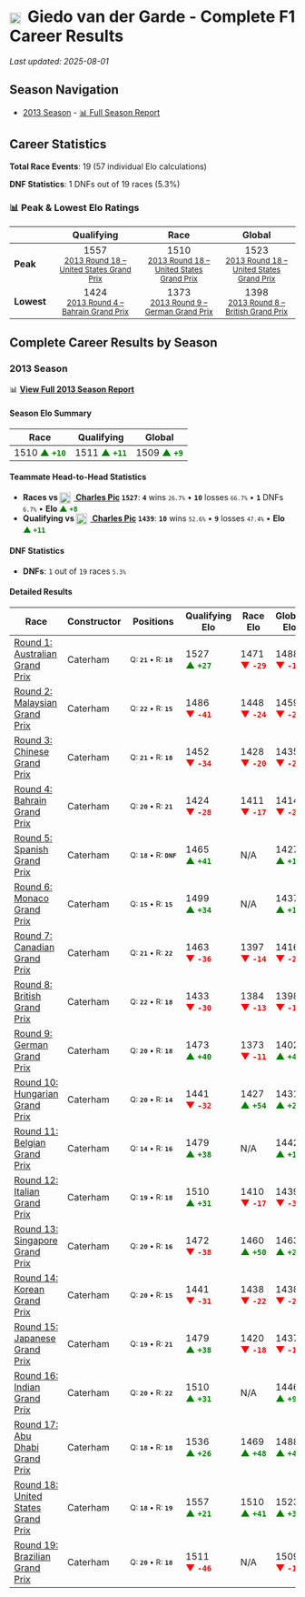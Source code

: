 # <img src="https://upload.wikimedia.org/wikipedia/commons/2/20/Flag_of_the_Netherlands.svg" alt="Netherlands" width="20" height="auto" style="vertical-align: middle; margin-right: 5px;" onerror="this.outerHTML='🇳🇱'; this.style.marginRight='5px';"/> Giedo van der Garde - Complete F1 Career Results

*Last updated: 2025-08-01*

## Season Navigation

- [2013 Season](#2013-season) - [📊 Full Season Report](../seasons/2013-season-report)

## Career Statistics

**Total Race Events**: 19 (57 individual Elo calculations)

**DNF Statistics**: 1 DNFs out of 19 races (5.3%)

### 📊 Peak & Lowest Elo Ratings

| &nbsp; | Qualifying | Race | Global |
|-------|------------|------|--------|
| **Peak** | <center> 1557 <br/><small> [2013 Round 18 – United States Grand Prix](../seasons/2013-season-report#round-18-united-states-grand-prix) </small></center> | <center> 1510 <br/><small> [2013 Round 18 – United States Grand Prix](../seasons/2013-season-report#round-18-united-states-grand-prix) </small></center> | <center> 1523  <br/><small> [2013 Round 18 – United States Grand Prix](../seasons/2013-season-report#round-18-united-states-grand-prix) </small></center> |
| **Lowest** | <center> 1424 <br/><small> [2013 Round 4 – Bahrain Grand Prix](../seasons/2013-season-report#round-4-bahrain-grand-prix) </small></center> | <center> 1373 <br/><small> [2013 Round 9 – German Grand Prix](../seasons/2013-season-report#round-9-german-grand-prix) </small></center> | <center> 1398 <br/><small> [2013 Round 8 – British Grand Prix](../seasons/2013-season-report#round-8-british-grand-prix) </small></center> |


## Complete Career Results by Season

### 2013 Season

📊 **[View Full 2013 Season Report](../seasons/2013-season-report)**

#### Season Elo Summary

| Race | Qualifying | Global |
|------|------------|--------|
| 1510 **<span style="color: green;">▲&nbsp;`+10`</span>** | 1511 **<span style="color: green;">▲&nbsp;`+11`</span>** | 1509 **<span style="color: green;">▲&nbsp;`+9`</span>** |

#### Teammate Head-to-Head Statistics

- **Races vs [<img src="https://upload.wikimedia.org/wikipedia/commons/c/c3/Flag_of_France.svg" alt="France" width="20" height="auto" style="vertical-align: middle; margin-right: 5px;" onerror="this.outerHTML='🇫🇷'; this.style.marginRight='5px';"/> Charles Pic](charles-pic) `1527`**: **`4`** wins <small>`26.7%`</small> • **`10`** losses <small>`66.7%`</small> • **`1`** DNFs <small>`6.7%`</small> • **Elo <span style="color: green;">▲&nbsp;`+8`</span>**
- **Qualifying vs [<img src="https://upload.wikimedia.org/wikipedia/commons/c/c3/Flag_of_France.svg" alt="France" width="20" height="auto" style="vertical-align: middle; margin-right: 5px;" onerror="this.outerHTML='🇫🇷'; this.style.marginRight='5px';"/> Charles Pic](charles-pic) `1439`**: **`10`** wins <small>`52.6%`</small> • **`9`** losses <small>`47.4%`</small> • **Elo <span style="color: green;">▲&nbsp;`+11`</span>**

#### DNF Statistics

- **DNFs**: `1` out of `19` races <small>`5.3%`</small>

#### Detailed Results

| Race | Constructor | Positions | Qualifying Elo | Race Elo | Global Elo | Teammate |
|------|-------------|-----------|----------------|----------|------------|----------|
| [Round 1: Australian Grand Prix](../seasons/2013-season-report#round-1-australian-grand-prix) | Caterham | <small>Q:&nbsp;**`21`**&nbsp;•&nbsp;R:&nbsp;**`18`**</small> | 1527 **<span style="color: green;">▲&nbsp;`+27`</span>** | 1471 **<span style="color: red;">▼&nbsp;`-29`</span>** | 1488 **<span style="color: red;">▼&nbsp;`-12`</span>** | [<img src="https://upload.wikimedia.org/wikipedia/commons/c/c3/Flag_of_France.svg" alt="France" width="20" height="auto" style="vertical-align: middle; margin-right: 5px;" onerror="this.outerHTML='🇫🇷'; this.style.marginRight='5px';"/> Charles Pic](charles-pic)<br/><small>Q:&nbsp;**`22`**&nbsp;•&nbsp;R:&nbsp;**`16`**</small> |
| [Round 2: Malaysian Grand Prix](../seasons/2013-season-report#round-2-malaysian-grand-prix) | Caterham | <small>Q:&nbsp;**`22`**&nbsp;•&nbsp;R:&nbsp;**`15`**</small> | 1486 **<span style="color: red;">▼&nbsp;`-41`</span>** | 1448 **<span style="color: red;">▼&nbsp;`-24`</span>** | 1459 **<span style="color: red;">▼&nbsp;`-29`</span>** | [<img src="https://upload.wikimedia.org/wikipedia/commons/c/c3/Flag_of_France.svg" alt="France" width="20" height="auto" style="vertical-align: middle; margin-right: 5px;" onerror="this.outerHTML='🇫🇷'; this.style.marginRight='5px';"/> Charles Pic](charles-pic)<br/><small>Q:&nbsp;**`20`**&nbsp;•&nbsp;R:&nbsp;**`14`**</small> |
| [Round 3: Chinese Grand Prix](../seasons/2013-season-report#round-3-chinese-grand-prix) | Caterham | <small>Q:&nbsp;**`21`**&nbsp;•&nbsp;R:&nbsp;**`18`**</small> | 1452 **<span style="color: red;">▼&nbsp;`-34`</span>** | 1428 **<span style="color: red;">▼&nbsp;`-20`</span>** | 1435 **<span style="color: red;">▼&nbsp;`-24`</span>** | [<img src="https://upload.wikimedia.org/wikipedia/commons/c/c3/Flag_of_France.svg" alt="France" width="20" height="auto" style="vertical-align: middle; margin-right: 5px;" onerror="this.outerHTML='🇫🇷'; this.style.marginRight='5px';"/> Charles Pic](charles-pic)<br/><small>Q:&nbsp;**`20`**&nbsp;•&nbsp;R:&nbsp;**`16`**</small> |
| [Round 4: Bahrain Grand Prix](../seasons/2013-season-report#round-4-bahrain-grand-prix) | Caterham | <small>Q:&nbsp;**`20`**&nbsp;•&nbsp;R:&nbsp;**`21`**</small> | 1424 **<span style="color: red;">▼&nbsp;`-28`</span>** | 1411 **<span style="color: red;">▼&nbsp;`-17`</span>** | 1414 **<span style="color: red;">▼&nbsp;`-20`</span>** | [<img src="https://upload.wikimedia.org/wikipedia/commons/c/c3/Flag_of_France.svg" alt="France" width="20" height="auto" style="vertical-align: middle; margin-right: 5px;" onerror="this.outerHTML='🇫🇷'; this.style.marginRight='5px';"/> Charles Pic](charles-pic)<br/><small>Q:&nbsp;**`18`**&nbsp;•&nbsp;R:&nbsp;**`17`**</small> |
| [Round 5: Spanish Grand Prix](../seasons/2013-season-report#round-5-spanish-grand-prix) | Caterham | <small>Q:&nbsp;**`18`**&nbsp;•&nbsp;R:&nbsp;**`DNF`**</small> | 1465 **<span style="color: green;">▲&nbsp;`+41`</span>** | N/A | 1427 **<span style="color: green;">▲&nbsp;`+12`</span>** | [<img src="https://upload.wikimedia.org/wikipedia/commons/c/c3/Flag_of_France.svg" alt="France" width="20" height="auto" style="vertical-align: middle; margin-right: 5px;" onerror="this.outerHTML='🇫🇷'; this.style.marginRight='5px';"/> Charles Pic](charles-pic)<br/><small>Q:&nbsp;**`22`**&nbsp;•&nbsp;R:&nbsp;**`17`**</small> |
| [Round 6: Monaco Grand Prix](../seasons/2013-season-report#round-6-monaco-grand-prix) | Caterham | <small>Q:&nbsp;**`15`**&nbsp;•&nbsp;R:&nbsp;**`15`**</small> | 1499 **<span style="color: green;">▲&nbsp;`+34`</span>** | N/A | 1437 **<span style="color: green;">▲&nbsp;`+10`</span>** | [<img src="https://upload.wikimedia.org/wikipedia/commons/c/c3/Flag_of_France.svg" alt="France" width="20" height="auto" style="vertical-align: middle; margin-right: 5px;" onerror="this.outerHTML='🇫🇷'; this.style.marginRight='5px';"/> Charles Pic](charles-pic)<br/><small>Q:&nbsp;**`18`**&nbsp;•&nbsp;R:&nbsp;**`DNF`**</small> |
| [Round 7: Canadian Grand Prix](../seasons/2013-season-report#round-7-canadian-grand-prix) | Caterham | <small>Q:&nbsp;**`21`**&nbsp;•&nbsp;R:&nbsp;**`22`**</small> | 1463 **<span style="color: red;">▼&nbsp;`-36`</span>** | 1397 **<span style="color: red;">▼&nbsp;`-14`</span>** | 1416 **<span style="color: red;">▼&nbsp;`-21`</span>** | [<img src="https://upload.wikimedia.org/wikipedia/commons/c/c3/Flag_of_France.svg" alt="France" width="20" height="auto" style="vertical-align: middle; margin-right: 5px;" onerror="this.outerHTML='🇫🇷'; this.style.marginRight='5px';"/> Charles Pic](charles-pic)<br/><small>Q:&nbsp;**`18`**&nbsp;•&nbsp;R:&nbsp;**`18`**</small> |
| [Round 8: British Grand Prix](../seasons/2013-season-report#round-8-british-grand-prix) | Caterham | <small>Q:&nbsp;**`22`**&nbsp;•&nbsp;R:&nbsp;**`18`**</small> | 1433 **<span style="color: red;">▼&nbsp;`-30`</span>** | 1384 **<span style="color: red;">▼&nbsp;`-13`</span>** | 1398 **<span style="color: red;">▼&nbsp;`-18`</span>** | [<img src="https://upload.wikimedia.org/wikipedia/commons/c/c3/Flag_of_France.svg" alt="France" width="20" height="auto" style="vertical-align: middle; margin-right: 5px;" onerror="this.outerHTML='🇫🇷'; this.style.marginRight='5px';"/> Charles Pic](charles-pic)<br/><small>Q:&nbsp;**`18`**&nbsp;•&nbsp;R:&nbsp;**`15`**</small> |
| [Round 9: German Grand Prix](../seasons/2013-season-report#round-9-german-grand-prix) | Caterham | <small>Q:&nbsp;**`20`**&nbsp;•&nbsp;R:&nbsp;**`18`**</small> | 1473 **<span style="color: green;">▲&nbsp;`+40`</span>** | 1373 **<span style="color: red;">▼&nbsp;`-11`</span>** | 1402 **<span style="color: green;">▲&nbsp;`+4`</span>** | [<img src="https://upload.wikimedia.org/wikipedia/commons/c/c3/Flag_of_France.svg" alt="France" width="20" height="auto" style="vertical-align: middle; margin-right: 5px;" onerror="this.outerHTML='🇫🇷'; this.style.marginRight='5px';"/> Charles Pic](charles-pic)<br/><small>Q:&nbsp;**`22`**&nbsp;•&nbsp;R:&nbsp;**`17`**</small> |
| [Round 10: Hungarian Grand Prix](../seasons/2013-season-report#round-10-hungarian-grand-prix) | Caterham | <small>Q:&nbsp;**`20`**&nbsp;•&nbsp;R:&nbsp;**`14`**</small> | 1441 **<span style="color: red;">▼&nbsp;`-32`</span>** | 1427 **<span style="color: green;">▲&nbsp;`+54`</span>** | 1431 **<span style="color: green;">▲&nbsp;`+28`</span>** | [<img src="https://upload.wikimedia.org/wikipedia/commons/c/c3/Flag_of_France.svg" alt="France" width="20" height="auto" style="vertical-align: middle; margin-right: 5px;" onerror="this.outerHTML='🇫🇷'; this.style.marginRight='5px';"/> Charles Pic](charles-pic)<br/><small>Q:&nbsp;**`19`**&nbsp;•&nbsp;R:&nbsp;**`15`**</small> |
| [Round 11: Belgian Grand Prix](../seasons/2013-season-report#round-11-belgian-grand-prix) | Caterham | <small>Q:&nbsp;**`14`**&nbsp;•&nbsp;R:&nbsp;**`16`**</small> | 1479 **<span style="color: green;">▲&nbsp;`+38`</span>** | N/A | 1442 **<span style="color: green;">▲&nbsp;`+11`</span>** | [<img src="https://upload.wikimedia.org/wikipedia/commons/c/c3/Flag_of_France.svg" alt="France" width="20" height="auto" style="vertical-align: middle; margin-right: 5px;" onerror="this.outerHTML='🇫🇷'; this.style.marginRight='5px';"/> Charles Pic](charles-pic)<br/><small>Q:&nbsp;**`22`**&nbsp;•&nbsp;R:&nbsp;**`DNF`**</small> |
| [Round 12: Italian Grand Prix](../seasons/2013-season-report#round-12-italian-grand-prix) | Caterham | <small>Q:&nbsp;**`19`**&nbsp;•&nbsp;R:&nbsp;**`18`**</small> | 1510 **<span style="color: green;">▲&nbsp;`+31`</span>** | 1410 **<span style="color: red;">▼&nbsp;`-17`</span>** | 1439 **<span style="color: red;">▼&nbsp;`-3`</span>** | [<img src="https://upload.wikimedia.org/wikipedia/commons/c/c3/Flag_of_France.svg" alt="France" width="20" height="auto" style="vertical-align: middle; margin-right: 5px;" onerror="this.outerHTML='🇫🇷'; this.style.marginRight='5px';"/> Charles Pic](charles-pic)<br/><small>Q:&nbsp;**`20`**&nbsp;•&nbsp;R:&nbsp;**`17`**</small> |
| [Round 13: Singapore Grand Prix](../seasons/2013-season-report#round-13-singapore-grand-prix) | Caterham | <small>Q:&nbsp;**`20`**&nbsp;•&nbsp;R:&nbsp;**`16`**</small> | 1472 **<span style="color: red;">▼&nbsp;`-38`</span>** | 1460 **<span style="color: green;">▲&nbsp;`+50`</span>** | 1463 **<span style="color: green;">▲&nbsp;`+24`</span>** | [<img src="https://upload.wikimedia.org/wikipedia/commons/c/c3/Flag_of_France.svg" alt="France" width="20" height="auto" style="vertical-align: middle; margin-right: 5px;" onerror="this.outerHTML='🇫🇷'; this.style.marginRight='5px';"/> Charles Pic](charles-pic)<br/><small>Q:&nbsp;**`19`**&nbsp;•&nbsp;R:&nbsp;**`19`**</small> |
| [Round 14: Korean Grand Prix](../seasons/2013-season-report#round-14-korean-grand-prix) | Caterham | <small>Q:&nbsp;**`20`**&nbsp;•&nbsp;R:&nbsp;**`15`**</small> | 1441 **<span style="color: red;">▼&nbsp;`-31`</span>** | 1438 **<span style="color: red;">▼&nbsp;`-22`</span>** | 1438 **<span style="color: red;">▼&nbsp;`-25`</span>** | [<img src="https://upload.wikimedia.org/wikipedia/commons/c/c3/Flag_of_France.svg" alt="France" width="20" height="auto" style="vertical-align: middle; margin-right: 5px;" onerror="this.outerHTML='🇫🇷'; this.style.marginRight='5px';"/> Charles Pic](charles-pic)<br/><small>Q:&nbsp;**`19`**&nbsp;•&nbsp;R:&nbsp;**`14`**</small> |
| [Round 15: Japanese Grand Prix](../seasons/2013-season-report#round-15-japanese-grand-prix) | Caterham | <small>Q:&nbsp;**`19`**&nbsp;•&nbsp;R:&nbsp;**`21`**</small> | 1479 **<span style="color: green;">▲&nbsp;`+38`</span>** | 1420 **<span style="color: red;">▼&nbsp;`-18`</span>** | 1437 **<span style="color: red;">▼&nbsp;`-1`</span>** | [<img src="https://upload.wikimedia.org/wikipedia/commons/c/c3/Flag_of_France.svg" alt="France" width="20" height="auto" style="vertical-align: middle; margin-right: 5px;" onerror="this.outerHTML='🇫🇷'; this.style.marginRight='5px';"/> Charles Pic](charles-pic)<br/><small>Q:&nbsp;**`20`**&nbsp;•&nbsp;R:&nbsp;**`18`**</small> |
| [Round 16: Indian Grand Prix](../seasons/2013-season-report#round-16-indian-grand-prix) | Caterham | <small>Q:&nbsp;**`20`**&nbsp;•&nbsp;R:&nbsp;**`22`**</small> | 1510 **<span style="color: green;">▲&nbsp;`+31`</span>** | N/A | 1446 **<span style="color: green;">▲&nbsp;`+9`</span>** | [<img src="https://upload.wikimedia.org/wikipedia/commons/c/c3/Flag_of_France.svg" alt="France" width="20" height="auto" style="vertical-align: middle; margin-right: 5px;" onerror="this.outerHTML='🇫🇷'; this.style.marginRight='5px';"/> Charles Pic](charles-pic)<br/><small>Q:&nbsp;**`21`**&nbsp;•&nbsp;R:&nbsp;**`DNF`**</small> |
| [Round 17: Abu Dhabi Grand Prix](../seasons/2013-season-report#round-17-abu-dhabi-grand-prix) | Caterham | <small>Q:&nbsp;**`18`**&nbsp;•&nbsp;R:&nbsp;**`18`**</small> | 1536 **<span style="color: green;">▲&nbsp;`+26`</span>** | 1469 **<span style="color: green;">▲&nbsp;`+48`</span>** | 1488 **<span style="color: green;">▲&nbsp;`+41`</span>** | [<img src="https://upload.wikimedia.org/wikipedia/commons/c/c3/Flag_of_France.svg" alt="France" width="20" height="auto" style="vertical-align: middle; margin-right: 5px;" onerror="this.outerHTML='🇫🇷'; this.style.marginRight='5px';"/> Charles Pic](charles-pic)<br/><small>Q:&nbsp;**`19`**&nbsp;•&nbsp;R:&nbsp;**`19`**</small> |
| [Round 18: United States Grand Prix](../seasons/2013-season-report#round-18-united-states-grand-prix) | Caterham | <small>Q:&nbsp;**`18`**&nbsp;•&nbsp;R:&nbsp;**`19`**</small> | 1557 **<span style="color: green;">▲&nbsp;`+21`</span>** | 1510 **<span style="color: green;">▲&nbsp;`+41`</span>** | 1523 **<span style="color: green;">▲&nbsp;`+35`</span>** | [<img src="https://upload.wikimedia.org/wikipedia/commons/c/c3/Flag_of_France.svg" alt="France" width="20" height="auto" style="vertical-align: middle; margin-right: 5px;" onerror="this.outerHTML='🇫🇷'; this.style.marginRight='5px';"/> Charles Pic](charles-pic)<br/><small>Q:&nbsp;**`22`**&nbsp;•&nbsp;R:&nbsp;**`20`**</small> |
| [Round 19: Brazilian Grand Prix](../seasons/2013-season-report#round-19-brazilian-grand-prix) | Caterham | <small>Q:&nbsp;**`20`**&nbsp;•&nbsp;R:&nbsp;**`18`**</small> | 1511 **<span style="color: red;">▼&nbsp;`-46`</span>** | N/A | 1509 **<span style="color: red;">▼&nbsp;`-14`</span>** | [<img src="https://upload.wikimedia.org/wikipedia/commons/c/c3/Flag_of_France.svg" alt="France" width="20" height="auto" style="vertical-align: middle; margin-right: 5px;" onerror="this.outerHTML='🇫🇷'; this.style.marginRight='5px';"/> Charles Pic](charles-pic)<br/><small>Q:&nbsp;**`18`**&nbsp;•&nbsp;R:&nbsp;**`DNF`**</small> |

